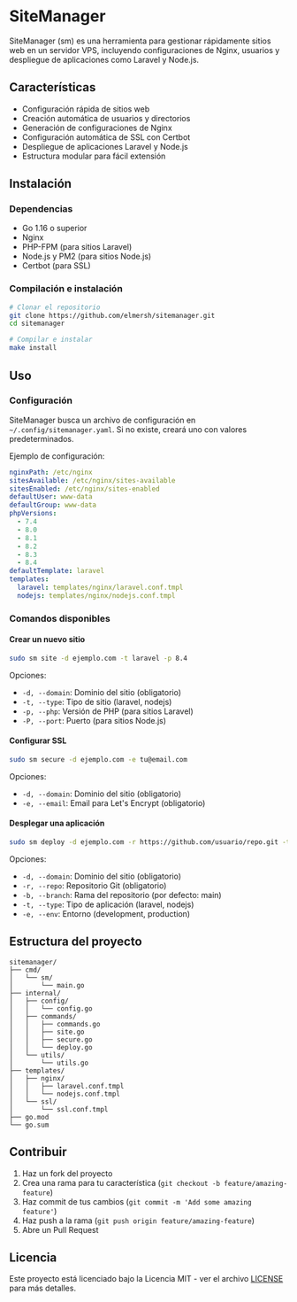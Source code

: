 # SiteManager

SiteManager (sm) es una herramienta para gestionar rápidamente sitios web en un servidor VPS, incluyendo configuraciones de Nginx, usuarios y despliegue de aplicaciones como Laravel y Node.js.

## Características

- Configuración rápida de sitios web
- Creación automática de usuarios y directorios
- Generación de configuraciones de Nginx
- Configuración automática de SSL con Certbot
- Despliegue de aplicaciones Laravel y Node.js
- Estructura modular para fácil extensión

## Instalación

### Dependencias

- Go 1.16 o superior
- Nginx
- PHP-FPM (para sitios Laravel)
- Node.js y PM2 (para sitios Node.js)
- Certbot (para SSL)

### Compilación e instalación

```bash
# Clonar el repositorio
git clone https://github.com/elmersh/sitemanager.git
cd sitemanager

# Compilar e instalar
make install
```

## Uso

### Configuración

SiteManager busca un archivo de configuración en `~/.config/sitemanager.yaml`. Si no existe, creará uno con valores predeterminados.

Ejemplo de configuración:

```yaml
nginxPath: /etc/nginx
sitesAvailable: /etc/nginx/sites-available
sitesEnabled: /etc/nginx/sites-enabled
defaultUser: www-data
defaultGroup: www-data
phpVersions:
  - 7.4
  - 8.0
  - 8.1
  - 8.2
  - 8.3
  - 8.4
defaultTemplate: laravel
templates:
  laravel: templates/nginx/laravel.conf.tmpl
  nodejs: templates/nginx/nodejs.conf.tmpl
```

### Comandos disponibles

#### Crear un nuevo sitio

```bash
sudo sm site -d ejemplo.com -t laravel -p 8.4
```

Opciones:
- `-d, --domain`: Dominio del sitio (obligatorio)
- `-t, --type`: Tipo de sitio (laravel, nodejs)
- `-p, --php`: Versión de PHP (para sitios Laravel)
- `-P, --port`: Puerto (para sitios Node.js)

#### Configurar SSL

```bash
sudo sm secure -d ejemplo.com -e tu@email.com
```

Opciones:
- `-d, --domain`: Dominio del sitio (obligatorio)
- `-e, --email`: Email para Let's Encrypt (obligatorio)

#### Desplegar una aplicación

```bash
sudo sm deploy -d ejemplo.com -r https://github.com/usuario/repo.git -t laravel
```

Opciones:
- `-d, --domain`: Dominio del sitio (obligatorio)
- `-r, --repo`: Repositorio Git (obligatorio)
- `-b, --branch`: Rama del repositorio (por defecto: main)
- `-t, --type`: Tipo de aplicación (laravel, nodejs)
- `-e, --env`: Entorno (development, production)

## Estructura del proyecto

```
sitemanager/
├── cmd/
│   └── sm/
│       └── main.go
├── internal/
│   ├── config/
│   │   └── config.go
│   ├── commands/
│   │   ├── commands.go
│   │   ├── site.go
│   │   ├── secure.go
│   │   └── deploy.go
│   └── utils/
│       └── utils.go
├── templates/
│   ├── nginx/
│   │   ├── laravel.conf.tmpl
│   │   └── nodejs.conf.tmpl
│   └── ssl/
│       └── ssl.conf.tmpl
├── go.mod
└── go.sum
```

## Contribuir

1. Haz un fork del proyecto
2. Crea una rama para tu característica (`git checkout -b feature/amazing-feature`)
3. Haz commit de tus cambios (`git commit -m 'Add some amazing feature'`)
4. Haz push a la rama (`git push origin feature/amazing-feature`)
5. Abre un Pull Request

## Licencia

Este proyecto está licenciado bajo la Licencia MIT - ver el archivo [LICENSE](LICENSE) para más detalles.